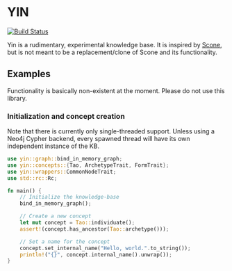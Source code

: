 # YIN

[![Build Status](https://travis-ci.com/amosjyng/yin.svg?branch=master)](https://travis-ci.com/amosjyng/yin)

Yin is a rudimentary, experimental knowledge base. It is inspired by [Scone](https://github.com/sfahlman/scone), but is not meant to be a replacement/clone of Scone and its functionality.

## Examples

Functionality is basically non-existent at the moment. Please do not use this library.

### Initialization and concept creation

Note that there is currently only single-threaded support. Unless using a Neo4j Cypher backend, every spawned thread will have its own independent instance of the KB.

```rust
use yin::graph::bind_in_memory_graph;
use yin::concepts::{Tao, ArchetypeTrait, FormTrait};
use yin::wrappers::CommonNodeTrait;
use std::rc::Rc;

fn main() {
    // Initialize the knowledge-base
    bind_in_memory_graph();

    // Create a new concept
    let mut concept = Tao::individuate();
    assert!(concept.has_ancestor(Tao::archetype()));

    // Set a name for the concept
    concept.set_internal_name("Hello, world.".to_string());
    println!("{}", concept.internal_name().unwrap());
}
```
